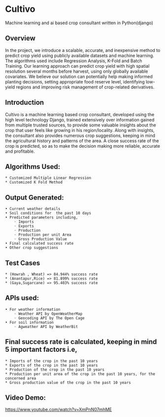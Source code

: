 # Cultivo
Machine learning and ai based crop consultant written in Python(django)

## Overview
In the project, we introduce a scalable, accurate, and inexpensive method to predict crop yield using publicly available datasets and machine learning. The algorithms used include Regression Analysis, K-Fold and Batch Training. Our learning approach can predict crop yield with high spatial resolution several months before harvest, using only globally available covariates. We believe our solution can potentially help making informed planting decisions, setting appropriate food reserve level, identifying low-yield regions and improving risk management of crop-related derivatives.

## Introduction
Cultivo is a machine learning based crop consultant, developed using the high level technology Django, trained extensively over information gained from multiple trusted sources, to provide some valuable insights about the crop that user feels like growing in his region/locality. Along with insights, the consultant also provides numerous crop suggestions, keeping in mind the agricultural history and patterns of the area. A close success rate of the crop is predicted, so as to make the decision making more reliable, accurate and profitable.

## Algorithms Used:  </br>
    * Customized Multiple Linear Regression
    * Customized K Fold Method

## Output Generated:  </br>
    • Current weather details
    • Soil conditions for  the past 10 days
    • Predicted parameters including,
        ◦ Imports
        ◦ Exports
        ◦ Production
        ◦ Production per unit Area
        ◦ Gross Production Value
    • Final calculated success rate
    • Other crop suggestions

## Test Cases  
    
	* (Howrah , Wheat) => 84.944% success rate
	* (Anantapur,Rice) => 81.899% success rate	
	* (Gaya,Sugarcane) => 95.403% success rate
				
## APIs used:
    • For weather information
        ◦ Weather API by OpenWeatherMap
        ◦ Geocoding API by The Open Cage
    • For soil information
        ◦ Agweather API by WeatherBit

## Final success rate is calculated, keeping in mind 5 important factors i.e, 
	* Imports of the crop in the past 10 years 
	* Exports of the crop in the past 10 years 
	* Production of the crop in the past 10 years 
	* Production per unit area of the crop in the past 10 years, for the concerned area 
	* Gross production value of the crop in the past 10 years
	

## Video Demo:
https://www.youtube.com/watch?v=XmPnN07mhME
